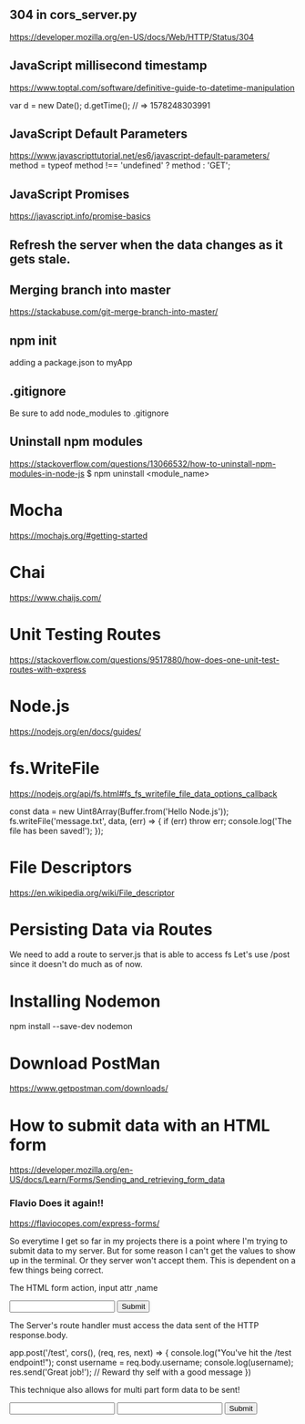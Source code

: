 
## 304 in cors_server.py
https://developer.mozilla.org/en-US/docs/Web/HTTP/Status/304


## JavaScript millisecond timestamp
https://www.toptal.com/software/definitive-guide-to-datetime-manipulation

var d = new Date();
d.getTime(); // => 1578248303991


## JavaScript Default Parameters
https://www.javascripttutorial.net/es6/javascript-default-parameters/
method = typeof method !== 'undefined' ? method : 'GET';


## JavaScript Promises
https://javascript.info/promise-basics


## Refresh the server when the data changes as it gets stale.


## Merging branch into master
https://stackabuse.com/git-merge-branch-into-master/


## npm init
adding a package.json to myApp

## .gitignore
Be sure to add node_modules to .gitignore



## Uninstall npm modules
https://stackoverflow.com/questions/13066532/how-to-uninstall-npm-modules-in-node-js
$ npm uninstall <module_name>


# Mocha
https://mochajs.org/#getting-started

# Chai
https://www.chaijs.com/


# Unit Testing Routes
https://stackoverflow.com/questions/9517880/how-does-one-unit-test-routes-with-express


# Node.js
https://nodejs.org/en/docs/guides/

# fs.WriteFile
https://nodejs.org/api/fs.html#fs_fs_writefile_file_data_options_callback

const data = new Uint8Array(Buffer.from('Hello Node.js'));
fs.writeFile('message.txt', data, (err) => {
  if (err) throw err;
  console.log('The file has been saved!');
});



# File Descriptors
https://en.wikipedia.org/wiki/File_descriptor



# Persisting Data via Routes
We need to add a route to server.js that is able to access fs
Let's use /post since it doesn't do much as of now.


# Installing Nodemon
npm install --save-dev nodemon


# Download PostMan
https://www.getpostman.com/downloads/



# How to submit data with an HTML form
https://developer.mozilla.org/en-US/docs/Learn/Forms/Sending_and_retrieving_form_data

### Flavio Does it again!!
https://flaviocopes.com/express-forms/ 



So everytime I get so far in my projects there is a point where I'm trying to submit data to my server.
But for some reason I can't get the values to show up in the terminal. Or they server won't accept them.
This is dependent on a few things being correct.


The HTML form action, input attr ,name
<form method="POST" action="http://127.0.0.1:80/test">
        <input type="text" name="username" />
        <input type="submit" value="Submit" />
    </form>
The Server's route handler must access the data sent of the HTTP
response.body.<form-name>

app.post('/test', cors(), (req, res, next) => {
    console.log("You've hit the /test endpoint!");
    const username = req.body.username;
    console.log(username);
    res.send('Great job!'); // Reward thy self with a good message
})


This technique also allows for multi part form data to be sent!

   <form method="POST" action="http://127.0.0.1:80/test">
        <input type="text" name="username" />
        <input type="text" name="password" />
        <input type="submit" value="Submit" />
    </form>





